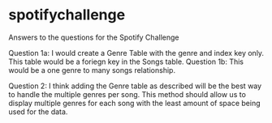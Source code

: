 # spotifychallenge
Answers to the questions for the Spotify Challenge

Question 1a: I would create a Genre Table with the genre and index key only. This table would be a foriegn key in the Songs                    table.
Question 1b: This would be a one genre to many songs relationship.

Question 2: I think adding the Genre table as described will be the best way to handle the multiple genres per song. This method             should allow us to display multiple genres for each song with the least amount of space being used for the data.

